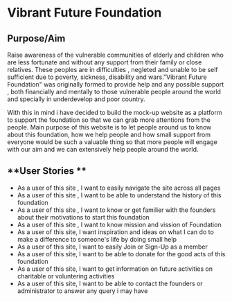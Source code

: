 # **Vibrant Future Foundation**

## **Purpose/Aim**
Raise awareness of the vulnerable communities of elderly and children who are less fortunate and without any support from their family or close relatives. 
These peoples are in difficulties , negleted and unable to be self sufficient due to poverty, sickness, disability and wars."Vibrant Future Foundation"
was originally formed to provide help and any possible support , both financially and mentally to those vulnerable people around the world and specially 
in underdevelop and poor country. 

With this in mind i have decided to build the mock-up website as a platform to support the foundation so that we can grab more attentions from the people.
Main purpose of this website is to let people around us to know about this foundation, how we help people and how small support from everyone would
be such a valuable thing so that more people will engage with our aim and we can extensively 
help people around the world.

## **User Stories **

- As a user of this site , I want to easily navigate the site across all pages
- As a user of this site , I want to be able to understand the history of this foundation 
- As a user of this site , I want to know or get familier with the founders about their motivations to start this foundation
- As a user of this site , I want to know mission and vission of Foundation
- As a user of this site, I want inspiration and ideas on what I can do to make a difference to someone's life by doing small help
- As a user of this site, I want to easily Join or Sign-Up as a member
- As a user of this site, I want to be able to donate for the good acts of this foundation 
- As a user of this site, I want to get information on future activities on charitable or voluntering activities
- As a user of this site, I want to be able to contact the founders or administrator to answer any query i may have
